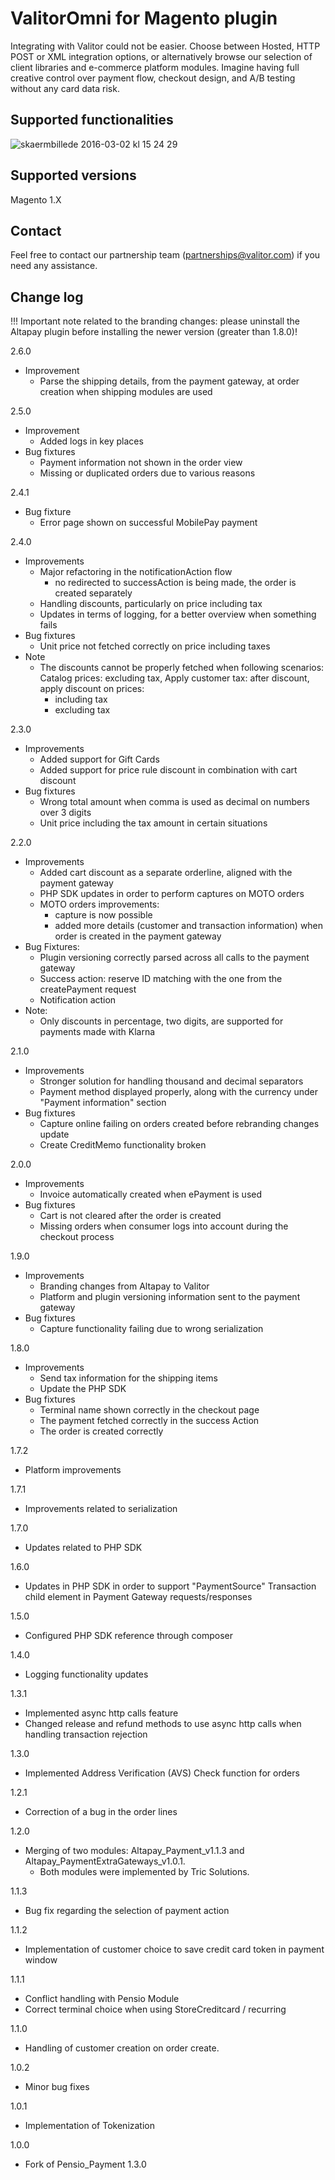 # ValitorOmni for Magento plugin

Integrating with Valitor could not be easier. Choose between Hosted, HTTP POST or XML integration options, or
alternatively browse our selection of client libraries and e-commerce platform modules. Imagine having full
creative control over payment flow, checkout design, and A/B testing without any card data risk.

## Supported functionalities
![skaermbillede 2016-03-02 kl 15 24 29](https://cloud.githubusercontent.com/assets/17084032/13463104/fbd50f90-e08a-11e5-90c1-60d1ace4216a.png)

## Supported versions
Magento 1.X

## Contact
Feel free to contact our partnership team (partnerships@valitor.com) if you need any assistance.

## Change log

!!! Important note related to the branding changes: please uninstall the Altapay plugin before installing the newer version (greater than 1.8.0)!

2.6.0
* Improvement
    - Parse the shipping details, from the payment gateway, at order creation when shipping modules are used

2.5.0
* Improvement
	- Added logs in key places
* Bug fixtures
	- Payment information not shown in the order view
	- Missing or duplicated orders due to various reasons

2.4.1
* Bug fixture
    - Error page shown on successful MobilePay payment

2.4.0
* Improvements
	- Major refactoring in the notificationAction flow
		- no redirected to successAction is being made, the order is created separately
	- Handling discounts, particularly on price including tax
	- Updates in terms of logging, for a better overview when something fails
* Bug fixtures
	- Unit price not fetched correctly on price including taxes
* Note
	- The discounts cannot be properly fetched when following scenarios: Catalog prices: excluding tax, Apply customer tax: after discount, apply discount on prices:
		- including tax
		- excluding tax

2.3.0
* Improvements
	- Added support for Gift Cards
	- Added support for price rule discount in combination with cart discount
* Bug fixtures
	- Wrong total amount when comma is used as decimal on numbers over 3 digits
	- Unit price including the tax amount in certain situations

2.2.0
* Improvements
	- Added cart discount as a separate orderline, aligned with the payment gateway
	- PHP SDK updates in order to perform captures on MOTO orders
	- MOTO orders improvements:
		- capture is now possible
		- added more details (customer and transaction information) when order is created in the payment gateway
* Bug Fixtures:
	- Plugin versioning correctly parsed across all calls to the payment gateway
	- Success action: reserve ID matching with the one from the createPayment request
	- Notification action
* Note:
	- Only discounts in percentage, two digits, are supported for payments made with Klarna

2.1.0
* Improvements
	- Stronger solution for handling thousand and decimal separators
	- Payment method displayed properly, along with the currency under "Payment information" section
* Bug fixtures
	- Capture online failing on orders created before rebranding changes update
	- Create CreditMemo functionality broken

2.0.0
* Improvements
	- Invoice automatically created when ePayment is used
* Bug fixtures
	- Cart is not cleared after the order is created
	- Missing orders when consumer logs into account during the checkout process

1.9.0
* Improvements
	- Branding changes from Altapay to Valitor
	- Platform and plugin versioning information sent to the payment gateway
* Bug fixtures
	- Capture functionality failing due to wrong serialization

1.8.0
* Improvements
	- Send tax information for the shipping items
	- Update the PHP SDK
* Bug fixtures
	- Terminal name shown correctly in the checkout page
	- The payment fetched correctly in the success Action
	- The order is created correctly

1.7.2
* Platform improvements

1.7.1
* Improvements related to serialization

1.7.0
* Updates related to PHP SDK

1.6.0
* Updates in PHP SDK in order to support "PaymentSource" Transaction child element in Payment Gateway requests/responses

1.5.0
* Configured PHP SDK reference through composer

1.4.0
* Logging functionality updates

1.3.1
* Implemented async http calls feature
* Changed release and refund methods to use async http calls when handling transaction rejection

1.3.0
* Implemented Address Verification (AVS) Check function for orders

1.2.1
* Correction of a bug in the order lines

1.2.0
* Merging of two modules: Altapay_Payment_v1.1.3 and Altapay_PaymentExtraGateways_v1.0.1.
    - Both modules were implemented by Tric Solutions.

1.1.3
* Bug fix regarding the selection of payment action

1.1.2
* Implementation of customer choice to save credit card token in payment window

1.1.1
* Conflict handling with Pensio Module
* Correct terminal choice when using StoreCreditcard / recurring

1.1.0
* Handling of customer creation on order create.

1.0.2
* Minor bug fixes

1.0.1
* Implementation of Tokenization

1.0.0
* Fork of Pensio_Payment 1.3.0
